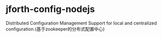 # jforth-config-nodejs
Distributed Configuration Management Support for local and centralized configuration.(基于zookeeper的分布式配置中心)
